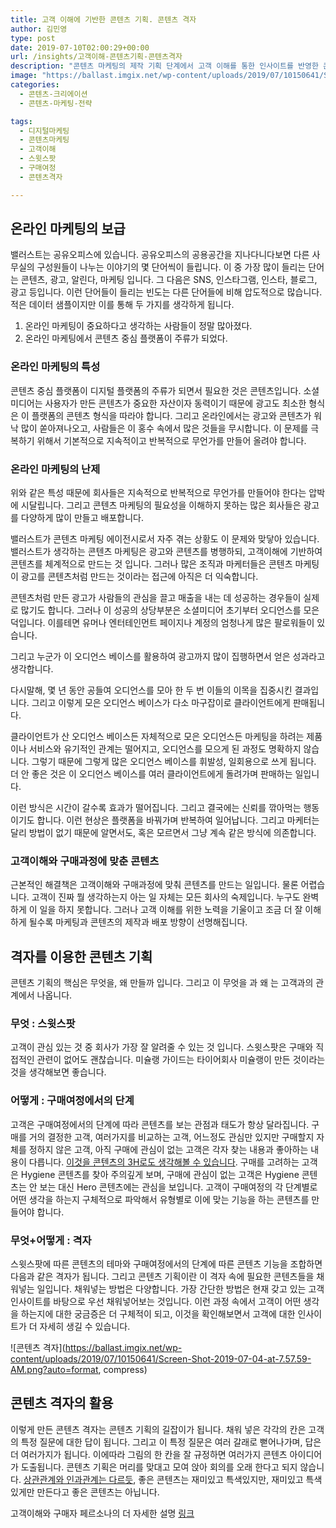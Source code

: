 ```yaml
---
title: 고객 이해에 기반한 콘텐츠 기획. 콘텐츠 격자
author: 김민영
type: post
date: 2019-07-10T02:00:29+00:00
url: /insights/고객이해-콘텐츠기획-콘텐츠격자
description: "콘텐츠 마케팅의 제작 기획 단계에서 고객 이해를 통한 인사이트를 반영한 콘텐츠 격자 구조에 대해 이야기합니다."
image: "https://ballast.imgix.net/wp-content/uploads/2019/07/10150641/Screen-Shot-2019-07-04-at-7.57.59-AM.png?auto=format, compress"
categories:
  - 콘텐츠-크리에이션
  - 콘텐츠-마케팅-전략

tags:
  - 디지털마케팅
  - 콘텐츠마케팅
  - 고객이해
  - 스윗스팟
  - 구매여정
  - 콘텐츠격자

---
```



## 온라인 마케팅의 보급 

밸러스트는 공유오피스에 있습니다. 공유오피스의 공용공간을 지나다니다보면 다른 사무실의 구성원들이 나누는 이야기의 몇 단어씩이 들립니다. 이 중 가장 많이 들리는 단어는 콘텐츠, 광고, 알린다, 마케팅 입니다. 그 다음은 SNS, 인스타그램, 인스타, 블로그, 광고 등입니다. 이런 단어들이 들리는 빈도는 다른 단어들에 비해 압도적으로 많습니다. 적은 데이터 샘플이지만 이를 통해 두 가지를 생각하게 됩니다. 

1. 온라인 마케팅이 중요하다고 생각하는 사람들이 정말 많아졌다. 
2. 온라인 마케팅에서 콘텐츠 중심 플랫폼이 주류가 되었다. 

### 온라인 마케팅의 특성

콘텐츠 중심 플랫폼이 디지털 플랫폼의 주류가 되면서 필요한 것은 콘텐츠입니다. 소셜미디어는 사용자가 만든 콘텐츠가 중요한 자산이자 동력이기 때문에 광고도 최소한 형식은 이 플랫폼의 콘텐츠 형식을 따라야 합니다. 
그리고 온라인에서는 광고와 콘텐츠가 워낙 많이 쏟아져나오고, 사람들은 이 홍수 속에서 많은 것들을 무시합니다. 이 문제를 극복하기 위해서 기본적으로 지속적이고 반복적으로 무언가를 만들어 올려야 합니다. 

### 온라인 마케팅의 난제

위와 같은 특성 때문에 회사들은 지속적으로 반복적으로 무언가를 만들어야 한다는 압박에 시달립니다. 그리고 콘텐츠 마케팅의 필요성을 이해하지 못하는 많은 회사들은 광고를 다양하게 많이 만들고 배포합니다. 

밸러스트가 콘텐츠 마케팅 에이전시로서 자주 겪는 상황도 이 문제와 맞닿아 있습니다. 밸러스트가 생각하는 콘텐츠 마케팅은 광고와 콘텐츠를 병행하되, 고객이해에 기반하여 콘텐츠를 체계적으로 만드는 것 입니다. 그러나 많은 조직과 마케터들은 콘텐츠 마케팅이 광고를 콘텐츠처럼 만드는 것이라는 접근에 아직은 더 익숙합니다. 

콘텐츠처럼 만든 광고가 사람들의 관심을 끌고 매출을 내는 데 성공하는 경우들이 실제로 많기도 합니다. 
그러나 이 성공의 상당부분은 소셜미디어 초기부터 오디언스를 모은 덕입니다. 이를테면 유머나 엔터테인먼트 페이지나 계정의 엄청나게 많은 팔로워들이 있습니다. 

그리고 누군가 이 오디언스 베이스를 활용하여 광고까지 많이 집행하면서 얻은 성과라고 생각합니다. 

다시말해, 몇 년 동안 공들여 오디언스를 모아 한 두 번 이들의 이목을 집중시킨 결과입니다. 그리고 이렇게 모은 오디언스 베이스가 다소 마구잡이로 클라이언트에게 판매됩니다.  

클라이언트가 산 오디언스 베이스든 자체적으로 모은 오디언스든 마케팅을 하려는 제품이나 서비스와 유기적인 관계는 떨어지고, 오디언스를 모으게 된 과정도 명확하지 않습니다. 그렇기 때문에 그렇게 많은 오디언스 베이스를 휘발성, 일회용으로 쓰게 됩니다. 더 안 좋은 것은 이 오디언스 베이스를 여러 클라이언트에게 돌려가며 판매하는 일입니다. 

이런 방식은 시간이 갈수록 효과가 떨어집니다. 그리고 결국에는 신뢰를 깎아먹는 행동이기도 합니다. 
이런 현상은 플랫폼을 바꿔가며 반복하여 일어납니다. 그리고 마케터는 달리 방법이 없기 때문에 알면서도, 혹은 모르면서 그냥 계속 같은 방식에 의존합니다. 

### 고객이해와 구매과정에 맞춘 콘텐츠 
근본적인 해결책은 고객이해와 구매과정에 맞춰 콘텐츠를 만드는 일입니다. 물론 어렵습니다. 고객이 진짜 뭘 생각하는지 아는 일 자체는 모든 회사의 숙제입니다. 누구도 완벽하게 이 일을 하지 못합니다. 그러나 고객 이해를 위한 노력을 기울이고 조금 더 잘 이해하게 될수록 마케팅과 콘텐츠의 제작과 배포 방향이 선명해집니다. 

## 격자를 이용한 콘텐츠 기획 
콘텐츠 기획의 핵심은 무엇을, 왜 만들까 입니다. 그리고 이 무엇을 과 왜 는 고객과의 관계에서 나옵니다. 

### 무엇 : 스윗스팟 
고객이 관심 있는 것 중 회사가 가장 잘 알려줄 수 있는 것 입니다. 스윗스팟은 구매와 직접적인 관련이 없어도 괜찮습니다. 미슐랭 가이드는 타이어회사 미슐랭이 만든 것이라는 것을 생각해보면 좋습니다. 

### 어떻게 : 구매여정에서의 단계 
고객은 구매여정에서의 단계에 따라 콘텐츠를 보는 관점과 태도가 항상 달라집니다. 구매를 거의 결정한 고객, 여러가지를 비교하는 고객, 어느정도 관심만 있지만 구매할지 자체를 정하지 않은 고객, 아직 구매에 관심이 없는 고객은 각자 찾는 내용과 좋아하는 내용이 다릅니다. 
[이것을 콘텐츠의 3H로도 생각해볼 수 있습니다](/insights/마케팅-콘텐츠-세가지-유형-3h-활용법/). 구매를 고려하는 고객은 Hygiene 콘텐츠를 찾아 주의깊게 보며, 구매에 관심이 없는 고객은 Hygiene 콘텐츠는 안 보는 대신 Hero 콘텐츠에는 관심을 보입니다. 
고객이 구매여정의 각 단계별로 어떤 생각을 하는지 구체적으로 파악해서 유형별로 이에 맞는 기능을 하는 콘텐츠를 만들어야 합니다. 

### 무엇+어떻게 : 격자 

스윗스팟에 따른 콘텐츠의 테마와 구매여정에서의 단계에 따른 콘텐츠 기능을 조합하면 
다음과 같은 격자가 됩니다. 
그리고 콘텐츠 기획이란 이 격자 속에 필요한 콘텐츠들을 채워넣는 일입니다. 채워넣는 방법은 다양합니다. 가장 간단한 방법은 현재 갖고 있는 고객 인사이트를 바탕으로 우선 채워넣어보는 것입니다. 이런 과정 속에서 고객이 어떤 생각을 하는지에 대한 궁금증은 더 구체적이 되고, 이것을 확인해보면서 고객에 대한 인사이트가 더 자세히 생길 수 있습니다. 


![콘텐츠 격자](https://ballast.imgix.net/wp-content/uploads/2019/07/10150641/Screen-Shot-2019-07-04-at-7.57.59-AM.png?auto=format, compress)

## 콘텐츠 격자의 활용 
이렇게 만든 콘텐츠 격자는 콘텐츠 기획의 길잡이가 됩니다. 채워 넣은 각각의 칸은 고객의 특정 질문에 대한 답이 됩니다. 그리고 이 특정 질문은 여러 갈래로 뻗어나가며, 답은 더 여러가지가 됩니다. 이에따라 그림의 한 칸을 잘 규정하면 여러가지 콘텐츠 아이디어가 도출됩니다. 콘텐츠 기획은 머리를 맞대고 모여 앉아 회의를 오래 한다고 되지 않습니다. [상관관계와 인과관계는 다르듯](/insights/더나은-마케팅-장애물-생존편향/), 좋은 콘텐츠는 재미있고 특색있지만, 재미있고 특색있게만 만든다고 좋은 콘텐츠는 아닙니다. 

고객이해와 구매자 페르소나의 더 자세한 설명 [링크](/what-we-do/marketing-strategy/)
